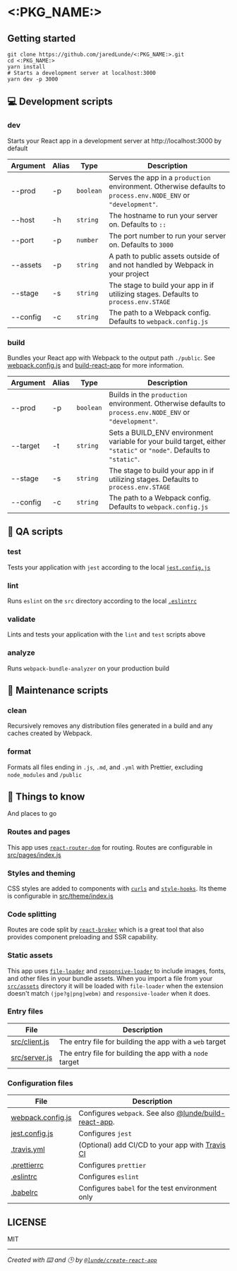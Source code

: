 # <:PKG_NAME:>

## Getting started

```shell script
git clone https://github.com/jaredLunde/<:PKG_NAME:>.git
cd <:PKG_NAME:>
yarn install
# Starts a development server at localhost:3000
yarn dev -p 3000
```

## 💻 Development scripts

### dev

Starts your React app in a development server at http://localhost:3000 by default

| Argument | Alias | Type |  Description |
| --- | --- | --- | --- |
| --prod | -p | `boolean` | Serves the app in a `production` environment. Otherwise defaults to `process.env.NODE_ENV` or `"development"`. |  
| --host | -h | `string` | The hostname to run your server on. Defaults to `::` |
| --port | -p | `number` | The port number to run your server on. Defaults to `3000` |
| --assets | -p | `string` | A path to public assets outside of and not handled by Webpack in your project |
| --stage | -s  | `string` | The stage to build your app in if utilizing stages. Defaults to `process.env.STAGE` |
| --config | -c  | `string` | The path to a Webpack config. Defaults to `webpack.config.js` |

### build

Bundles your React app with Webpack to the output path `./public`. 
See [webpack.config.js](tree/master/webpack.config.js) and [build-react-app](https://github.com/jaredLunde/lunde/tree/master/packages/build-react-app)
for more information.

| Argument | Alias | Type |  Description |
| --- | --- | --- | --- |
| --prod | -p | `boolean` | Builds in the `production` environment. Otherwise defaults to `process.env.NODE_ENV` or `"development"`. |  
| --target | -t | `string` | Sets a BUILD_ENV environment variable for your build target, either `"static"` or `"node"`. Defaults to `"static"`. |
| --stage | -s  | `string` | The stage to build your app in if utilizing stages. Defaults to `process.env.STAGE` |
| --config | -c  | `string` | The path to a Webpack config. Defaults to `webpack.config.js` |

## 🚥 QA scripts

### test
Tests your application with `jest` according to the local [`jest.config.js`](tree/master/jest.config.js)

### lint
Runs `eslint` on the `src` directory according to the local [`.eslintrc`](tree/master/.eslintrc)

### validate
Lints and tests your application with the `lint` and `test` scripts above

### analyze
Runs `webpack-bundle-analyzer` on your production build

## 🧹 Maintenance scripts

### clean
Recursively removes any distribution files generated in a build and any caches
created by Webpack. 

### format
Formats all files ending in `.js`, `.md`, and `.yml` with Prettier, excluding
`node_modules` and `/public`

## 🌳 Things to know
And places to go

### Routes and pages
This app uses [`react-router-dom`](https://reacttraining.com/react-router/web/guides/quick-start) for routing. 
Routes are configurable in [src/pages/index.js](tree/master/src/pages/index.js)

### Styles and theming
CSS styles are added to components with [`curls`](https://github.com/jaredLunde/curls) and [`style-hooks`](https://style-hooks.jaredlunde.com). 
Its theme is configurable in [src/theme/index.js](tree/master/src/theme/index.js)

### Code splitting
Routes are code split by [`react-broker`](https://github.com/jaredLunde/react-broker) which
is a great tool that also provides component preloading and SSR capability.

### Static assets
This app uses [`file-loader`](https://www.npmjs.com/package/file-loader) and [`responsive-loader`](https://www.npmjs.com/package/responsive-loader) 
to include images, fonts, and other files in your bundle assets. When you import a file from your
[`src/assets`](tree/master/src/pages/index.js) directory it will be loaded with `file-loader` when the
extension doesn't match `(jpe?g|png|webm)` and `responsive-loader` when it does.

### Entry files
| File | Description |
| --- | --- |
| [src/client.js](tree/master/src/client.js) | The entry file for building the app with a `web` target |
| [src/server.js](tree/master/src/server.js) | The entry file for building the app with a `node` target |


### Configuration files
| File | Description |
| --- | --- |
| [webpack.config.js](tree/master/webpack.config.js) | Configures `webpack`. See also [@lunde/build-react-app](https://github.com/jaredLunde/lunde/tree/master/packages/build-react-app). |
| [jest.config.js](tree/master/jest.config.js) | Configures `jest` |
| [.travis.yml](tree/master/.travis.yml) | (Optional) add CI/CD to your app with [Travis CI](https://travis-ci.org) |
| [.prettierrc](tree/master/prettierrc) | Configures `prettier` |
| [.eslintrc](tree/master/eslintrc) | Configures `eslint` |
| [.babelrc](tree/master/babelrc) | Configures `babel` for the test environment only |

## LICENSE
MIT

---

*Created with ⌨️ and 🕒 by [`@lunde/create-react-app`](https://github.com/jaredLunde/lunde/tree/master/packages/create-react-app)*
